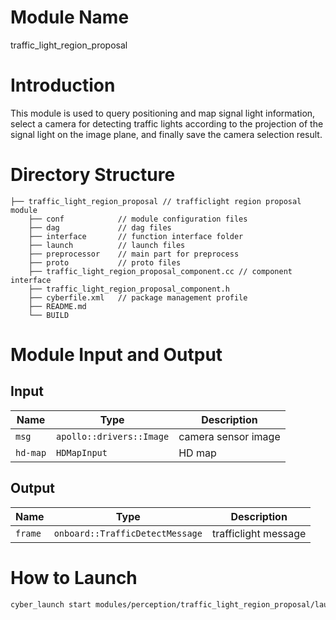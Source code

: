 # Module Name
traffic_light_region_proposal

# Introduction
This module is used to query positioning and map signal light information, select a camera for detecting traffic lights according to the projection of the signal light on the image plane, and finally save the camera selection result.

# Directory Structure
```
├── traffic_light_region_proposal // trafficlight region proposal module
    ├── conf            // module configuration files
    ├── dag             // dag files
    ├── interface       // function interface folder
    ├── launch          // launch files
    ├── preprocessor    // main part for preprocess
    ├── proto           // proto files
    ├── traffic_light_region_proposal_component.cc // component interface
    ├── traffic_light_region_proposal_component.h
    ├── cyberfile.xml   // package management profile
    ├── README.md
    └── BUILD
```

# Module Input and Output
## Input
| Name              | Type                            | Description         |
| ----------------- | ------------------------------- | -----------------   |
| `msg`             | `apollo::drivers::Image`        | camera sensor image |
| `hd-map`          | `HDMapInput`                    | HD map              |

## Output
| Name              | Type                            | Description          |
| ----------------- | ------------------------------- | -------------------- |
| `frame`           | `onboard::TrafficDetectMessage` | trafficlight message |

# How to Launch
```bash
cyber_launch start modules/perception/traffic_light_region_proposal/launch/traffic_light_region_proposal.launch
```